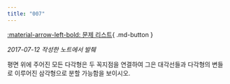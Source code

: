 ```yaml
---
title: "007"
---
```


[:material-arrow-left-bold: 문제 리스트](../index.md){ .md-button }

*2017-07-12 작성한 노트에서 발췌*

평면 위에 주어진 모든 다각형은 두 꼭지점을 연결하여 그은 대각선들과 다각형의 변들로 이루어진 삼각형으로 분할 가능함을 보이시오.